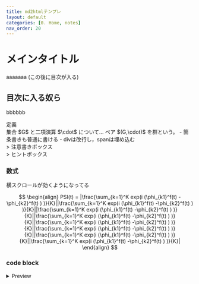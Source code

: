 ```yaml
---
title: md2htmlテンプレ
layout: default
categories: [0. Home, notes]
nav_order: 20
---
```


# メインタイトル
aaaaaaa
(この後に目次が入る)

## 目次に入る奴ら
bbbbbb


<div class="box" markdown="1">
<div class="title">定義</div>
集合 $G$ と二項演算 $\cdot$ について… <span class="em-red">ペア $(G,\cdot)$ を群という。</span>
- 箇条書きも普通に書ける
- divは改行し，spanは埋め込む
</div>

<div class="box note">
> 注意書きボックス
</div>

<div class="box tip">
> ヒントボックス
</div>

### 数式
横スクロールが効くようになってる

$$
\begin{align}
  PSI(t) = |\frac{\sum_{k=1}^K exp(i (\phi_{k1}^f(t) -\phi_{k2}^f(t) ) )}{K}||\frac{\sum_{k=1}^K exp(i (\phi_{k1}^f(t) -\phi_{k2}^f(t) ) )}{K}||\frac{\sum_{k=1}^K exp(i (\phi_{k1}^f(t) -\phi_{k2}^f(t) ) )}{K}||\frac{\sum_{k=1}^K exp(i (\phi_{k1}^f(t) -\phi_{k2}^f(t) ) )}{K}||\frac{\sum_{k=1}^K exp(i (\phi_{k1}^f(t) -\phi_{k2}^f(t) ) )}{K}||\frac{\sum_{k=1}^K exp(i (\phi_{k1}^f(t) -\phi_{k2}^f(t) ) )}{K}||\frac{\sum_{k=1}^K exp(i (\phi_{k1}^f(t) -\phi_{k2}^f(t) ) )}{K}||\frac{\sum_{k=1}^K exp(i (\phi_{k1}^f(t) -\phi_{k2}^f(t) ) )}{K}|
\end{align}
$$


### code block

<details markdown="1">
<summary>Preview</summary>

```python
print('hello')
```
</details>